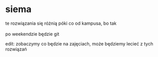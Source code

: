 # siema

te rozwiązania się różnią póki co od kampusa, bo tak\
\
po weekendzie będzie git

edit: zobaczymy co będzie na zajęciach, może będziemy lecieć z tych rozwiązań
